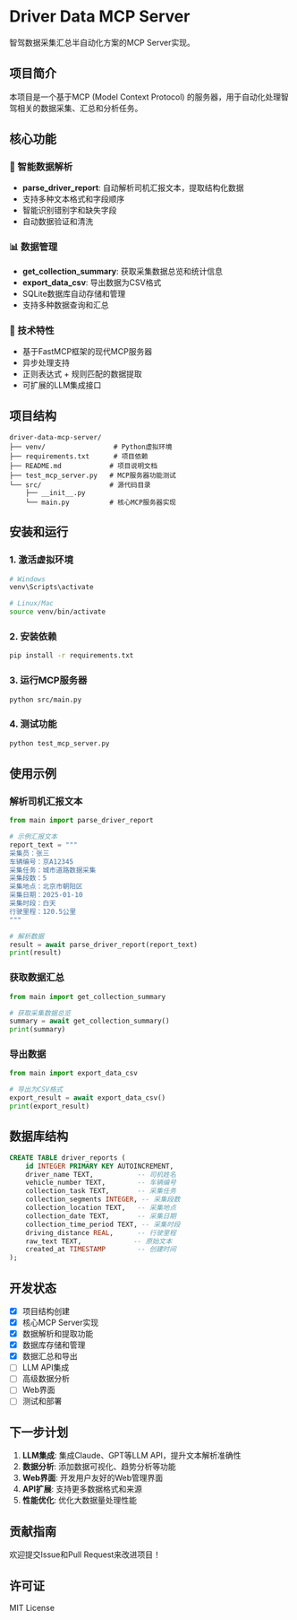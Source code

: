 # Driver Data MCP Server

智驾数据采集汇总半自动化方案的MCP Server实现。

## 项目简介

本项目是一个基于MCP (Model Context Protocol) 的服务器，用于自动化处理智驾相关的数据采集、汇总和分析任务。

## 核心功能

### 🚗 智能数据解析
- **parse_driver_report**: 自动解析司机汇报文本，提取结构化数据
- 支持多种文本格式和字段顺序
- 智能识别错别字和缺失字段
- 自动数据验证和清洗

### 📊 数据管理
- **get_collection_summary**: 获取采集数据总览和统计信息
- **export_data_csv**: 导出数据为CSV格式
- SQLite数据库自动存储和管理
- 支持多种数据查询和汇总

### 🔧 技术特性
- 基于FastMCP框架的现代MCP服务器
- 异步处理支持
- 正则表达式 + 规则匹配的数据提取
- 可扩展的LLM集成接口

## 项目结构

```
driver-data-mcp-server/
├── venv/                 # Python虚拟环境
├── requirements.txt      # 项目依赖
├── README.md            # 项目说明文档
├── test_mcp_server.py   # MCP服务器功能测试
└── src/                 # 源代码目录
    ├── __init__.py
    └── main.py          # 核心MCP服务器实现
```

## 安装和运行

### 1. 激活虚拟环境
```bash
# Windows
venv\Scripts\activate

# Linux/Mac
source venv/bin/activate
```

### 2. 安装依赖
```bash
pip install -r requirements.txt
```

### 3. 运行MCP服务器
```bash
python src/main.py
```

### 4. 测试功能
```bash
python test_mcp_server.py
```

## 使用示例

### 解析司机汇报文本
```python
from main import parse_driver_report

# 示例汇报文本
report_text = """
采集员：张三
车辆编号：京A12345
采集任务：城市道路数据采集
采集段数：5
采集地点：北京市朝阳区
采集日期：2025-01-10
采集时段：白天
行驶里程：120.5公里
"""

# 解析数据
result = await parse_driver_report(report_text)
print(result)
```

### 获取数据汇总
```python
from main import get_collection_summary

# 获取采集数据总览
summary = await get_collection_summary()
print(summary)
```

### 导出数据
```python
from main import export_data_csv

# 导出为CSV格式
export_result = await export_data_csv()
print(export_result)
```

## 数据库结构

```sql
CREATE TABLE driver_reports (
    id INTEGER PRIMARY KEY AUTOINCREMENT,
    driver_name TEXT,           -- 司机姓名
    vehicle_number TEXT,        -- 车辆编号
    collection_task TEXT,       -- 采集任务
    collection_segments INTEGER, -- 采集段数
    collection_location TEXT,   -- 采集地点
    collection_date TEXT,       -- 采集日期
    collection_time_period TEXT, -- 采集时段
    driving_distance REAL,      -- 行驶里程
    raw_text TEXT,             -- 原始文本
    created_at TIMESTAMP        -- 创建时间
);
```

## 开发状态

- [x] 项目结构创建
- [x] 核心MCP Server实现
- [x] 数据解析和提取功能
- [x] 数据库存储和管理
- [x] 数据汇总和导出
- [ ] LLM API集成
- [ ] 高级数据分析
- [ ] Web界面
- [ ] 测试和部署

## 下一步计划

1. **LLM集成**: 集成Claude、GPT等LLM API，提升文本解析准确性
2. **数据分析**: 添加数据可视化、趋势分析等功能
3. **Web界面**: 开发用户友好的Web管理界面
4. **API扩展**: 支持更多数据格式和来源
5. **性能优化**: 优化大数据量处理性能

## 贡献指南

欢迎提交Issue和Pull Request来改进项目！

## 许可证

MIT License
